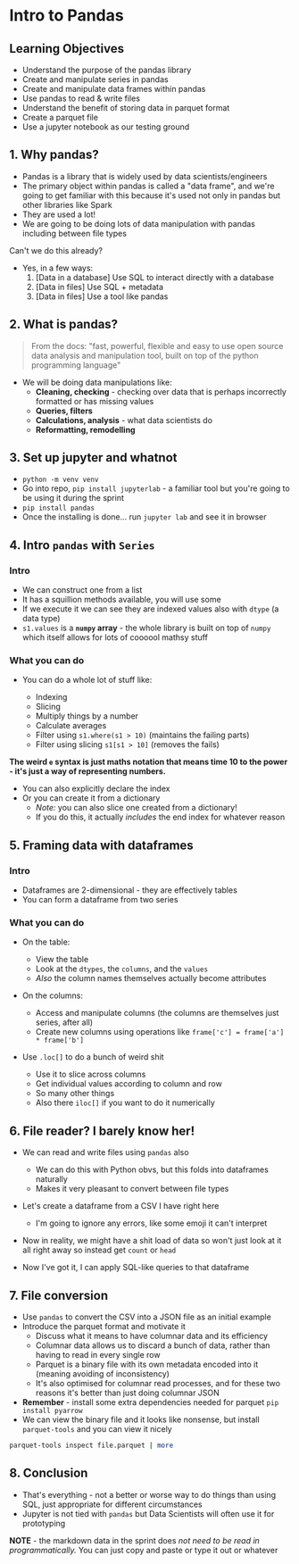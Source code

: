 # Intro to Pandas

## Learning Objectives

- Understand the purpose of the pandas library
- Create and manipulate series in pandas
- Create and manipulate data frames within pandas
- Use pandas to read & write files
- Understand the benefit of storing data in parquet format
- Create a parquet file
- Use a jupyter notebook as our testing ground

## 1. Why pandas?

- Pandas is a library that is widely used by data scientists/engineers
- The primary object within pandas is called a "data frame", and we're going to get familiar with this because it's used not only in pandas but other libraries like Spark
- They are used a lot!
- We are going to be doing lots of data manipulation with pandas including between file types

Can't we do this already?

- Yes, in a few ways:
  1. [Data in a database] Use SQL to interact directly with a database
  2. [Data in files] Use SQL + metadata
  3. [Data in files] Use a tool like pandas

## 2. What is pandas?

> From the docs: "fast, powerful, flexible and easy to use open source data analysis and manipulation tool, built on top of the python programming language"

- We will be doing data manipulations like:
  - **Cleaning, checking** - checking over data that is perhaps incorrectly formatted or has missing values
  - **Queries, filters**
  - **Calculations, analysis** - what data scientists do
  - **Reformatting, remodelling**

## 3. Set up jupyter and whatnot

- `python -m venv venv`
- Go into repo, `pip install jupyterlab` - a familiar tool but you're going to be using it during the sprint
- `pip install pandas`
- Once the installing is done... run `jupyter lab` and see it in browser

## 4. Intro `pandas` with `Series`

### Intro

- We can construct one from a list
- It has a squillion methods available, you will use some
- If we execute it we can see they are indexed values also with `dtype` (a data type)
- `s1.values` is a **`numpy` array** - the whole library is built on top of `numpy` which itself allows for lots of coooool mathsy stuff

### What you can do

- You can do a whole lot of stuff like:

  - Indexing
  - Slicing
  - Multiply things by a number
  - Calculate averages
  - Filter using `s1.where(s1 > 10)` (maintains the failing parts)
  - Filter using slicing `s1[s1 > 10]` (removes the fails)

**The weird `e` syntax is just maths notation that means time 10 to the power - it's just a way of representing numbers.**

- You can also explicitly declare the index
- Or you can create it from a dictionary
  - _Note:_ you can also slice one created from a dictionary!
  - If you do this, it actually _includes_ the end index for whatever reason

## 5. Framing data with dataframes

### Intro

- Dataframes are 2-dimensional - they are effectively tables
- You can form a dataframe from two series

### What you can do

- On the table:

  - View the table
  - Look at the `dtypes`, the `columns`, and the `values`
  - _Also_ the column names themselves actually become attributes

- On the columns:

  - Access and manipulate columns (the columns are themselves just series, after all)
  - Create new columns using operations like `frame['c'] = frame['a'] * frame['b']`

- Use `.loc[]` to do a bunch of weird shit
  - Use it to slice across columns
  - Get individual values according to column and row
  - So many other things
  - Also there `iloc[]` if you want to do it numerically

## 6. File reader? I barely know her!

- We can read and write files using `pandas` also

  - We can do this with Python obvs, but this folds into dataframes naturally
  - Makes it very pleasant to convert between file types

- Let's create a dataframe from a CSV I have right here

  - I'm going to ignore any errors, like some emoji it can't interpret

- Now in reality, we might have a shit load of data so won't just look at it all right away so instead get `count` or `head`
- Now I've got it, I can apply SQL-like queries to that dataframe

## 7. File conversion

- Use `pandas` to convert the CSV into a JSON file as an initial example
- Introduce the parquet format and motivate it
  - Discuss what it means to have columnar data and its efficiency
  - Columnar data allows us to discard a bunch of data, rather than having to read in every single row
  - Parquet is a binary file with its own metadata encoded into it (meaning avoiding of inconsistency)
  - It's also optimised for columnar read processes, and for these two reasons it's better than just doing columnar JSON
- **Remember** - install some extra dependencies needed for parquet `pip install pyarrow`
- We can view the binary file and it looks like nonsense, but install `parquet-tools` and you can view it nicely

```bash
parquet-tools inspect file.parquet | more
```

## 8. Conclusion

- That's everything - not a better or worse way to do things than using SQL, just appropriate for different circumstances
- Jupyter is not tied with `pandas` but Data Scientists will often use it for prototyping

**NOTE** - the markdown data in the sprint does _not need to be read in programmatically._ You can just copy and paste or type it out or whatever
